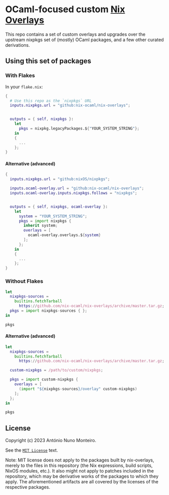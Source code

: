 # OCaml-focused custom [Nix Overlays](https://nixos.wiki/wiki/Overlays)

This repo contains a set of custom overlays and upgrades over the upstream
nixpkgs set of (mostly) OCaml packages, and a few other curated derivations.

## Using this set of packages

### With Flakes

In your `flake.nix`:

```nix
{
  # Use this repo as the `nixpkgs` URL
  inputs.nixpkgs.url = "github:nix-ocaml/nix-overlays";


  outputs = { self, nixpkgs }:
    let
      pkgs = nixpkg.legacyPackages.${"YOUR_SYSTEM_STRING"};
    in
    {
      ...
    };
}
```

#### Alternative (advanced)

```nix
{
  inputs.nixpkgs.url = "github:nixOS/nixpkgs";

  inputs.ocaml-overlay.url = "github:nix-ocaml/nix-overlays";
  inputs.ocaml-overlay.inputs.nixpkgs.follows = "nixpkgs";


  outputs = { self, nixpkgs, ocaml-overlay }:
    let
      system = "YOUR_SYSTEM_STRING";
      pkgs = import nixpkgs {
        inherit system;
        overlays = [
          ocaml-overlay.overlays.${system}
        ];
      };
    in
    {
      ...
    };
}
```

### Without Flakes

```nix
let
  nixpkgs-sources =
    builtins.fetchTarball
      https://github.com/nix-ocaml/nix-overlays/archive/master.tar.gz;
  pkgs = import nixpkgs-sources { };
in

pkgs
```

#### Alternative (advanced)

```nix
let
  nixpkgs-sources =
    builtins.fetchTarball
      https://github.com/nix-ocaml/nix-overlays/archive/master.tar.gz;

  custom-nixpkgs = /path/to/custom/nixpkgs;

  pkgs = import custom-nixpkgs {
    overlays = [
      (import "${nixpkgs-sources}/overlay" custom-nixpkgs)
    ];
  };
in

pkgs
```

## License

Copyright (c) 2023 António Nuno Monteiro.

See the [`MIT License`](./LICENSE) text.

Note: MIT license does not apply to the packages built by nix-overlays, merely
to the files in this repository (the Nix expressions, build scripts, NixOS
modules, etc.). It also might not apply to patches included in the repository,
which may be derivative works of the packages to which they apply. The
aforementioned artifacts are all covered by the licenses of the respective
packages.

